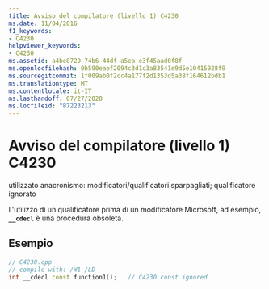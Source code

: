 ```yaml
---
title: Avviso del compilatore (livello 1) C4230
ms.date: 11/04/2016
f1_keywords:
- C4230
helpviewer_keywords:
- C4230
ms.assetid: a4be8729-74b6-44df-a5ea-e3f45aad0f8f
ms.openlocfilehash: 0b590eaef2094c3d1c3a83541e9d5e10415928f9
ms.sourcegitcommit: 1f009ab0f2cc4a177f2d1353d5a38f164612bdb1
ms.translationtype: MT
ms.contentlocale: it-IT
ms.lasthandoff: 07/27/2020
ms.locfileid: "87223213"
---
```

# <a name="compiler-warning-level-1-c4230"></a>Avviso del compilatore (livello 1) C4230

utilizzato anacronismo: modificatori/qualificatori sparpagliati; qualificatore ignorato

L'utilizzo di un qualificatore prima di un modificatore Microsoft, ad esempio, **`__cdecl`** è una procedura obsoleta.

## <a name="example"></a>Esempio

```cpp
// C4230.cpp
// compile with: /W1 /LD
int __cdecl const function1();   // C4230 const ignored
```
